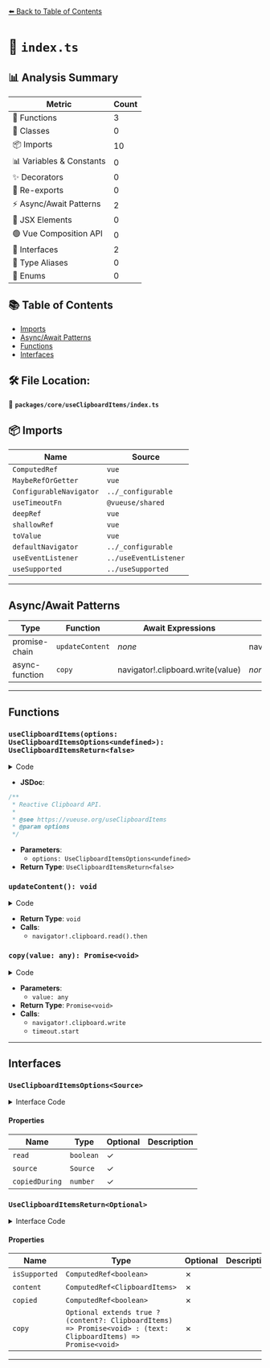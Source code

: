[⬅️ Back to Table of Contents](../../../index.md)

# 📄 `index.ts`

## 📊 Analysis Summary

| Metric | Count |
|--------|-------|
| 🔧 Functions | 3 |
| 🧱 Classes | 0 |
| 📦 Imports | 10 |
| 📊 Variables & Constants | 0 |
| ✨ Decorators | 0 |
| 🔄 Re-exports | 0 |
| ⚡ Async/Await Patterns | 2 |
| 💠 JSX Elements | 0 |
| 🟢 Vue Composition API | 0 |
| 📐 Interfaces | 2 |
| 📑 Type Aliases | 0 |
| 🎯 Enums | 0 |

## 📚 Table of Contents

- [Imports](#imports)
- [Async/Await Patterns](#asyncawait-patterns)
- [Functions](#functions)
- [Interfaces](#interfaces)

## 🛠️ File Location:
📂 **`packages/core/useClipboardItems/index.ts`**

## 📦 Imports

| Name | Source |
|------|--------|
| `ComputedRef` | `vue` |
| `MaybeRefOrGetter` | `vue` |
| `ConfigurableNavigator` | `../_configurable` |
| `useTimeoutFn` | `@vueuse/shared` |
| `deepRef` | `vue` |
| `shallowRef` | `vue` |
| `toValue` | `vue` |
| `defaultNavigator` | `../_configurable` |
| `useEventListener` | `../useEventListener` |
| `useSupported` | `../useSupported` |


---

## Async/Await Patterns

| Type | Function | Await Expressions | Promise Chains |
|------|----------|-------------------|----------------|
| promise-chain | `updateContent` | *none* | navigator!.clipboard.read().then |
| async-function | `copy` | navigator!.clipboard.write(value) | *none* |


---

## Functions

### `useClipboardItems(options: UseClipboardItemsOptions<undefined>): UseClipboardItemsReturn<false>`

<details><summary>Code</summary>

```ts
export function useClipboardItems(options?: UseClipboardItemsOptions<undefined>): UseClipboardItemsReturn<false>
```
</details>

- **JSDoc**:
```ts
/**
 * Reactive Clipboard API.
 *
 * @see https://vueuse.org/useClipboardItems
 * @param options
 */
```

- **Parameters**:
  - `options: UseClipboardItemsOptions<undefined>`
- **Return Type**: `UseClipboardItemsReturn<false>`
### `updateContent(): void`

<details><summary>Code</summary>

```ts
function updateContent() {
    if (isSupported.value) {
      navigator!.clipboard.read().then((items) => {
        content.value = items
      })
    }
  }
```
</details>

- **Return Type**: `void`
- **Calls**:
  - `navigator!.clipboard.read().then`
### `copy(value: any): Promise<void>`

<details><summary>Code</summary>

```ts
async function copy(value = toValue(source)) {
    if (isSupported.value && value != null) {
      await navigator!.clipboard.write(value)

      content.value = value
      copied.value = true
      timeout.start()
    }
  }
```
</details>

- **Parameters**:
  - `value: any`
- **Return Type**: `Promise<void>`
- **Calls**:
  - `navigator!.clipboard.write`
  - `timeout.start`

---

## Interfaces

### `UseClipboardItemsOptions<Source>`

<details><summary>Interface Code</summary>

```ts
export interface UseClipboardItemsOptions<Source> extends ConfigurableNavigator {
  /**
   * Enabled reading for clipboard
   *
   * @default false
   */
  read?: boolean

  /**
   * Copy source
   */
  source?: Source

  /**
   * Milliseconds to reset state of `copied` ref
   *
   * @default 1500
   */
  copiedDuring?: number
}
```
</details>

#### Properties

| Name | Type | Optional | Description |
|------|------|----------|-------------|
| `read` | `boolean` | ✓ |  |
| `source` | `Source` | ✓ |  |
| `copiedDuring` | `number` | ✓ |  |

### `UseClipboardItemsReturn<Optional>`

<details><summary>Interface Code</summary>

```ts
export interface UseClipboardItemsReturn<Optional> {
  isSupported: ComputedRef<boolean>
  content: ComputedRef<ClipboardItems>
  copied: ComputedRef<boolean>
  copy: Optional extends true ? (content?: ClipboardItems) => Promise<void> : (text: ClipboardItems) => Promise<void>
}
```
</details>

#### Properties

| Name | Type | Optional | Description |
|------|------|----------|-------------|
| `isSupported` | `ComputedRef<boolean>` | ✗ |  |
| `content` | `ComputedRef<ClipboardItems>` | ✗ |  |
| `copied` | `ComputedRef<boolean>` | ✗ |  |
| `copy` | `Optional extends true ? (content?: ClipboardItems) => Promise<void> : (text: ClipboardItems) => Promise<void>` | ✗ |  |


---